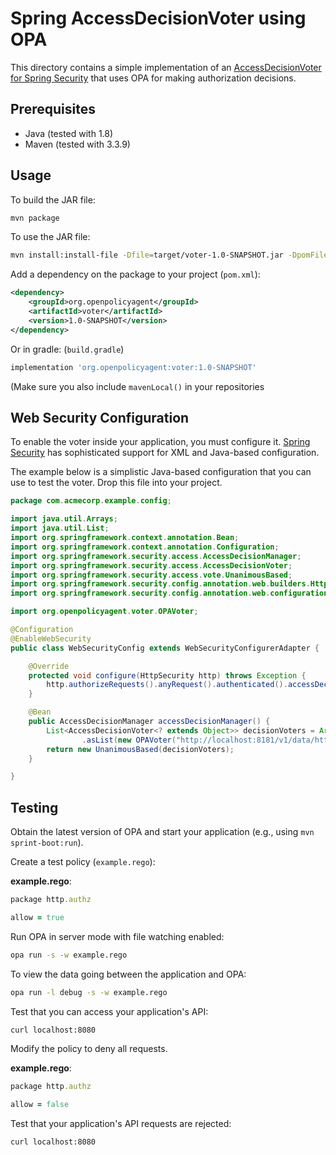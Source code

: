 # Spring AccessDecisionVoter using OPA

This directory contains a simple implementation of an [AccessDecisionVoter for Spring Security](https://docs.spring.io/spring-security/site/docs/4.2.4.RELEASE/reference/htmlsingle/#authz-voting-based) that uses OPA for making authorization decisions.

## Prerequisites

- Java (tested with 1.8)
- Maven (tested with 3.3.9)

## Usage

To build the JAR file:

```bash
mvn package
```

To use the JAR file:

```bash
mvn install:install-file -Dfile=target/voter-1.0-SNAPSHOT.jar -DpomFile=pom.xml
```

Add a dependency on the package to your project (`pom.xml`):

```xml
<dependency>
	<groupId>org.openpolicyagent</groupId>
	<artifactId>voter</artifactId>
	<version>1.0-SNAPSHOT</version>
</dependency>
```

Or in gradle: (`build.gradle`)
```gradle
implementation 'org.openpolicyagent:voter:1.0-SNAPSHOT'
```

(Make sure you also include `mavenLocal()` in your repositories

## Web Security Configuration

To enable the voter inside your application, you must configure it. [Spring Security](https://docs.spring.io/spring-security/site/docs/4.2.4.RELEASE/reference/htmlsingle/) has sophisticated support for XML and Java-based configuration.

The example below is a simplistic Java-based configuration that you can use to test the voter. Drop this file into your project.

```java
package com.acmecorp.example.config;

import java.util.Arrays;
import java.util.List;
import org.springframework.context.annotation.Bean;
import org.springframework.context.annotation.Configuration;
import org.springframework.security.access.AccessDecisionManager;
import org.springframework.security.access.AccessDecisionVoter;
import org.springframework.security.access.vote.UnanimousBased;
import org.springframework.security.config.annotation.web.builders.HttpSecurity;
import org.springframework.security.config.annotation.web.configuration.*;

import org.openpolicyagent.voter.OPAVoter;

@Configuration
@EnableWebSecurity
public class WebSecurityConfig extends WebSecurityConfigurerAdapter {

    @Override
    protected void configure(HttpSecurity http) throws Exception {
        http.authorizeRequests().anyRequest().authenticated().accessDecisionManager(accessDecisionManager());
    }

    @Bean
    public AccessDecisionManager accessDecisionManager() {
        List<AccessDecisionVoter<? extends Object>> decisionVoters = Arrays
                .asList(new OPAVoter("http://localhost:8181/v1/data/http/authz/allow"));
        return new UnanimousBased(decisionVoters);
    }

}
```

## Testing

Obtain the latest version of OPA and start your application (e.g., using `mvn sprint-boot:run`).

Create a test policy (`example.rego`):

**example.rego**:

```ruby
package http.authz

allow = true
```

Run OPA in server mode with file watching enabled:


```bash
opa run -s -w example.rego
```
To view the data going between the application and OPA:

```bash
opa run -l debug -s -w example.rego
```



Test that you can access your application's API:

```bash
curl localhost:8080
```

Modify the policy to deny all requests.

**example.rego**:

```ruby
package http.authz

allow = false
```

Test that your application's API requests are rejected:

```bash
curl localhost:8080
```

